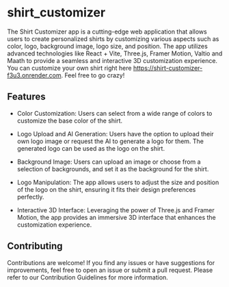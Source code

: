 # shirt_customizer

The Shirt Customizer app is a cutting-edge web application that allows users to create personalized shirts by customizing various aspects such as color, logo, background image, logo size, and position. The app utilizes advanced technologies like React + Vite, Three.js, Framer Motion, Valtio and Maath to provide a seamless and interactive 3D customization experience.
You can customize your own shirt right here https://shirt-customizer-f3u3.onrender.com. Feel free to go crazy!

## Features
- Color Customization: Users can select from a wide range of colors to customize the base color of the shirt.

- Logo Upload and AI Generation: Users have the option to upload their own logo image or request the AI to generate a logo for them. The generated logo can be used as the logo on the shirt.

- Background Image: Users can upload an image or choose from a selection of backgrounds, and set it as the background for the shirt.

- Logo Manipulation: The app allows users to adjust the size and position of the logo on the shirt, ensuring it fits their design preferences perfectly.

- Interactive 3D Interface: Leveraging the power of Three.js and Framer Motion, the app provides an immersive 3D interface that enhances the customization experience.

## Contributing
Contributions are welcome! If you find any issues or have suggestions for improvements, feel free to open an issue or submit a pull request. Please refer to our Contribution Guidelines for more information.

